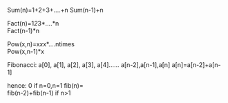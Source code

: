 Sum(n)=1+2+3+....+n 
Sum(n-1)+n
  
Fact(n)=1*2*3*....*n  
Fact(n-1)*n
  
Pow(x,n)=x*x*x*....ntimes  
Pow(x,n-1)*x

Fibonacci:
a[0], a[1], a[2], a[3], a[4]...... a[n-2],a[n-1],a[n]
a[n]=a[n-2]+a[n-1]

hence:
          0                     if n=0,n=1
fib(n)=  
          fib(n-2)+fib(n-1)     if n>1

